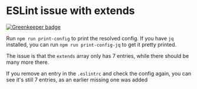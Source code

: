 # ESLint issue with extends

[![Greenkeeper badge](https://badges.greenkeeper.io/SimenB/eslint-extends-issue.svg)](https://greenkeeper.io/)

Run `npm run print-config` to print the resolved config. If you have `jq` installed, you can run `npm run print-config-jq` to get it pretty printed.

The issue is that the `extends` array only has 7 entries, while there should be many more there.

If you remove an entry in the `.eslintrc` and check the config again, you can see it's still 7 entries, as an earlier missing one was added

